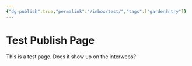 ```yaml
---
{"dg-publish":true,"permalink":"/inbox/test/","tags":["gardenEntry"]}
---
```





# Test Publish Page

This is a test page.  Does it show up on the interwebs?
